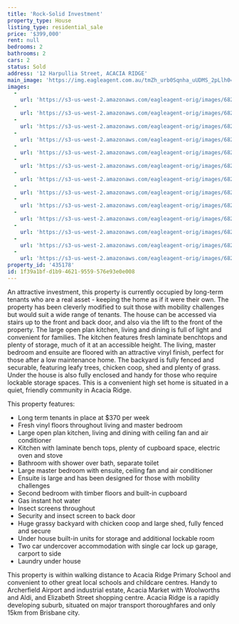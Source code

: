 ```yaml
---
title: 'Rock-Solid Investment'
property_type: House
listing_type: residential_sale
price: '$399,000'
rent: null
bedrooms: 2
bathrooms: 2
cars: 2
status: Sold
address: '12 Harpullia Street, ACACIA RIDGE'
main_image: 'https://img.eagleagent.com.au/tmZh_urb0Sqnha_uUDMS_2pLlh0=/1280x854/smart/https://s3-us-west-2.amazonaws.com/eagleagent-orig/images/6821371/126099214-image-M.jpg'
images:
  -
    url: 'https://s3-us-west-2.amazonaws.com/eagleagent-orig/images/6821383/126099214-image-L.jpg'
  -
    url: 'https://s3-us-west-2.amazonaws.com/eagleagent-orig/images/6821382/126099214-image-K.jpg'
  -
    url: 'https://s3-us-west-2.amazonaws.com/eagleagent-orig/images/6821381/126099214-image-J.jpg'
  -
    url: 'https://s3-us-west-2.amazonaws.com/eagleagent-orig/images/6821380/126099214-image-I.jpg'
  -
    url: 'https://s3-us-west-2.amazonaws.com/eagleagent-orig/images/6821379/126099214-image-H.jpg'
  -
    url: 'https://s3-us-west-2.amazonaws.com/eagleagent-orig/images/6821378/126099214-image-G.jpg'
  -
    url: 'https://s3-us-west-2.amazonaws.com/eagleagent-orig/images/6821377/126099214-image-F.jpg'
  -
    url: 'https://s3-us-west-2.amazonaws.com/eagleagent-orig/images/6821376/126099214-image-E.jpg'
  -
    url: 'https://s3-us-west-2.amazonaws.com/eagleagent-orig/images/6821375/126099214-image-D.jpg'
  -
    url: 'https://s3-us-west-2.amazonaws.com/eagleagent-orig/images/6821374/126099214-image-C.jpg'
  -
    url: 'https://s3-us-west-2.amazonaws.com/eagleagent-orig/images/6821373/126099214-image-B.jpg'
  -
    url: 'https://s3-us-west-2.amazonaws.com/eagleagent-orig/images/6821372/126099214-image-A.jpg'
  -
    url: 'https://s3-us-west-2.amazonaws.com/eagleagent-orig/images/6821371/126099214-image-M.jpg'
property_id: '435178'
id: 1f39a1bf-d1b9-4621-9559-576e93e0e008
---
```

An attractive investment, this property is currently occupied by long-term tenants who are a real asset - keeping the home as if it were their own. The property has been cleverly modified to suit those with mobility challenges but would suit a wide range of tenants. The house can be accessed via stairs up to the front and back door, and also via the lift to the front of the property. The large open plan kitchen, living and dining is full of light and convenient for families. The kitchen features fresh laminate benchtops and plenty of storage, much of it at an accessible height. The living, master bedroom and ensuite are floored with an attractive vinyl finish, perfect for those after a low maintenance home. The backyard is fully fenced and securable, featuring leafy trees, chicken coop, shed and plenty of grass. Under the house is also fully enclosed and handy for those who require lockable storage spaces. This is a convenient high set home is situated in a quiet, friendly community in Acacia Ridge.

This property features:

*  Long term tenants in place at $370 per week
*  Fresh vinyl floors throughout living and master bedroom
*  Large open plan kitchen, living and dining with ceiling fan and air conditioner
*  Kitchen with laminate bench tops, plenty of cupboard space, electric oven and stove
*  Bathroom with shower over bath, separate toilet
*  Large master bedroom with ensuite, ceiling fan and air conditioner
*  Ensuite is large and has been designed for those with mobility challenges
*  Second bedroom with timber floors and built-in cupboard
*  Gas instant hot water
*  Insect screens throughout
*  Security and insect screen to back door
*  Huge grassy backyard with chicken coop and large shed, fully fenced and secure
*  Under house built-in units for storage and additional lockable room
*  Two car undercover accommodation with single car lock up garage, carport to side
*  Laundry under house

This property is within walking distance to Acacia Ridge Primary School and convenient to other great local schools and childcare centres. Handy to Archerfield Airport and industrial estate, Acacia Market with Woolworths and Aldi, and Elizabeth Street shopping centre. Acacia Ridge is a rapidly developing suburb, situated on major transport thoroughfares and only 15km from Brisbane city.